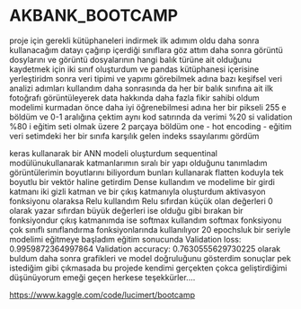 # AKBANK_BOOTCAMP

proje için gerekli kütüphaneleri indirmek ilk adımım oldu daha sonra kullanacağım datayı çağırıp içerdiği sınıflara göz attım 
daha sonra görüntü dosylarını ve görüntü dosyalarının hangi balık türüne ait olduğunu kaydetmek için iki sınıf oluşturdum ve pandas kütüphanesi içerisine yerleştiridm
sonra veri tipimi ve yapımı görebilmek adına bazı keşifsel veri analizi adımları kullandım daha sonrasında da her bir balık sınıfına ait ilk fotoğrafı görüntüleyerek 
data hakkında daha fazla fikir sahibi oldum 
modelimi kurmadan önce daha iyi öğrenebilmesi adına her bir pikseli 255 e böldüm ve 0-1 aralığına çektim 
aynı kod satırında da verimi %20 si validation %80 i eğitim seti olmak üzere 2 parçaya böldüm 
one - hot encoding - eğitim veri setimdeki her bir sınıfa karşılık gelen indeks ssayılarımı gördüm

keras kullanarak bir ANN modeli oluşturdum 
sequentinal modülünukullanarak katmanlarımın sıralı bir yapı olduğunu tanımladım 
görüntülerimin boyutlarını biliyordum bunları kullanarak flatten koduyla tek boyutlu bir vektör haline getirdim 
Dense kullandım ve modelime bir girdi katmanı iki gizli katman ve bir çıkış katmanıyla oluşturdum 
aktivasyon fonksiyonu olaraksa Relu kullandım Relu sıfırdan küçük olan değerleri 0 olarak yazar sıfırdan büyük değerleri ise olduğu gibi bırakan bir fonksiyondur
çıkış katmanımda ise softmax kullandım softmax fonksiyonu çok sınıflı sınıflandırma fonksiyonlarında kullanılıyor
20 epochsluk bir seriyle modelimi eğitmeye başladım eğitim sonucunda
Validation loss: 0.9959872364997864
Validation accuracy: 0.7630555629730225   olarak buldum
daha sonra grafikleri ve model doğruluğunu gösterdim 
sonuçlar pek istediğim gibi çıkmasada bu projede kendimi gerçekten çokca geliştirdiğimi düşünüyorum emeği geçen herkese teşekkürler....




https://www.kaggle.com/code/lucimert/bootcamp
